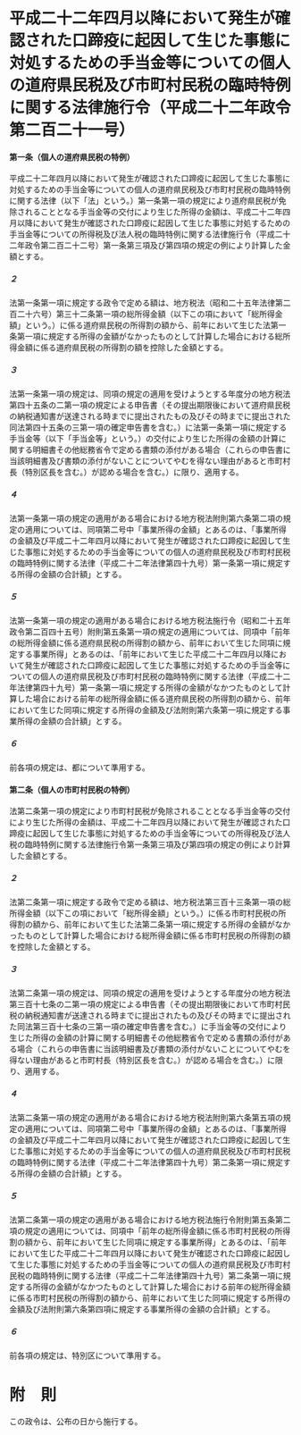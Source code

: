 # 平成二十二年四月以降において発生が確認された口蹄疫に起因して生じた事態に対処するための手当金等についての個人の道府県民税及び市町村民税の臨時特例に関する法律施行令（平成二十二年政令第二百二十一号）
#### 第一条（個人の道府県民税の特例）
平成二十二年四月以降において発生が確認された口蹄疫に起因して生じた事態に対処するための手当金等についての個人の道府県民税及び市町村民税の臨時特例に関する法律（以下「法」という。）第一条第一項の規定により道府県民税が免除されることとなる手当金等の交付により生じた所得の金額は、平成二十二年四月以降において発生が確認された口蹄疫に起因して生じた事態に対処するための手当金等についての所得税及び法人税の臨時特例に関する法律施行令（平成二十二年政令第二百二十二号）第一条第三項及び第四項の規定の例により計算した金額とする。
##### ２
法第一条第一項に規定する政令で定める額は、地方税法（昭和二十五年法律第二百二十六号）第三十二条第一項の総所得金額（以下この項において「総所得金額」という。）に係る道府県民税の所得割の額から、前年において生じた法第一条第一項に規定する所得の金額がなかったものとして計算した場合における総所得金額に係る道府県民税の所得割の額を控除した金額とする。
##### ３
法第一条第一項の規定は、同項の規定の適用を受けようとする年度分の地方税法第四十五条の二第一項の規定による申告書（その提出期限後において道府県民税の納税通知書が送達される時までに提出されたもの及びその時までに提出された同法第四十五条の三第一項の確定申告書を含む。）に法第一条第一項に規定する手当金等（以下「手当金等」という。）の交付により生じた所得の金額の計算に関する明細書その他総務省令で定める書類の添付がある場合（これらの申告書に当該明細書及び書類の添付がないことについてやむを得ない理由があると市町村長（特別区長を含む。）が認める場合を含む。）に限り、適用する。
##### ４
法第一条第一項の規定の適用がある場合における地方税法附則第六条第二項の規定の適用については、同項第二号中「事業所得の金額」とあるのは、「事業所得の金額及び平成二十二年四月以降において発生が確認された口蹄疫に起因して生じた事態に対処するための手当金等についての個人の道府県民税及び市町村民税の臨時特例に関する法律（平成二十二年法律第四十九号）第一条第一項に規定する所得の金額の合計額」とする。
##### ５
法第一条第一項の規定の適用がある場合における地方税法施行令（昭和二十五年政令第二百四十五号）附則第五条第一項の規定の適用については、同項中「前年の総所得金額に係る道府県民税の所得割の額から、前年において生じた同項に規定する事業所得」とあるのは、「前年において生じた平成二十二年四月以降において発生が確認された口蹄疫に起因して生じた事態に対処するための手当金等についての個人の道府県民税及び市町村民税の臨時特例に関する法律（平成二十二年法律第四十九号）第一条第一項に規定する所得の金額がなかつたものとして計算した場合における前年の総所得金額に係る道府県民税の所得割の額から、前年において生じた同項に規定する所得の金額及び法附則第六条第一項に規定する事業所得の金額の合計額」とする。
##### ６
前各項の規定は、都について準用する。
#### 第二条（個人の市町村民税の特例）
法第二条第一項の規定により市町村民税が免除されることとなる手当金等の交付により生じた所得の金額は、平成二十二年四月以降において発生が確認された口蹄疫に起因して生じた事態に対処するための手当金等についての所得税及び法人税の臨時特例に関する法律施行令第一条第三項及び第四項の規定の例により計算した金額とする。
##### ２
法第二条第一項に規定する政令で定める額は、地方税法第三百十三条第一項の総所得金額（以下この項において「総所得金額」という。）に係る市町村民税の所得割の額から、前年において生じた法第二条第一項に規定する所得の金額がなかったものとして計算した場合における総所得金額に係る市町村民税の所得割の額を控除した金額とする。
##### ３
法第二条第一項の規定は、同項の規定の適用を受けようとする年度分の地方税法第三百十七条の二第一項の規定による申告書（その提出期限後において市町村民税の納税通知書が送達される時までに提出されたもの及びその時までに提出された同法第三百十七条の三第一項の確定申告書を含む。）に手当金等の交付により生じた所得の金額の計算に関する明細書その他総務省令で定める書類の添付がある場合（これらの申告書に当該明細書及び書類の添付がないことについてやむを得ない理由があると市町村長（特別区長を含む。）が認める場合を含む。）に限り、適用する。
##### ４
法第二条第一項の規定の適用がある場合における地方税法附則第六条第五項の規定の適用については、同項第二号中「事業所得の金額」とあるのは、「事業所得の金額及び平成二十二年四月以降において発生が確認された口蹄疫に起因して生じた事態に対処するための手当金等についての個人の道府県民税及び市町村民税の臨時特例に関する法律（平成二十二年法律第四十九号）第二条第一項に規定する所得の金額の合計額」とする。
##### ５
法第二条第一項の規定の適用がある場合における地方税法施行令附則第五条第二項の規定の適用については、同項中「前年の総所得金額に係る市町村民税の所得割の額から、前年において生じた同項に規定する事業所得」とあるのは、「前年において生じた平成二十二年四月以降において発生が確認された口蹄疫に起因して生じた事態に対処するための手当金等についての個人の道府県民税及び市町村民税の臨時特例に関する法律（平成二十二年法律第四十九号）第二条第一項に規定する所得の金額がなかつたものとして計算した場合における前年の総所得金額に係る市町村民税の所得割の額から、前年において生じた同項に規定する所得の金額及び法附則第六条第四項に規定する事業所得の金額の合計額」とする。
##### ６
前各項の規定は、特別区について準用する。
# 附　則
この政令は、公布の日から施行する。
